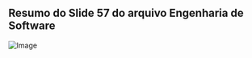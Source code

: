 ## Resumo do Slide 57 do arquivo Engenharia de Software
![Image](https://github.com/user-attachments/assets/5ab9b1d3-e89d-4976-903f-67df7ae7a317)



